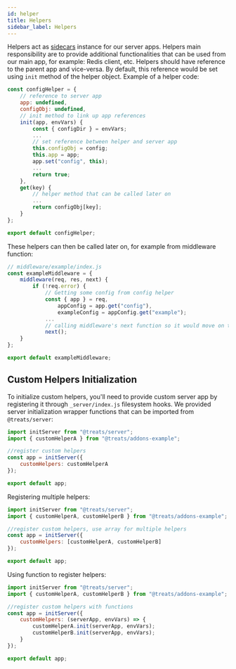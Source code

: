 ```yaml
---
id: helper
title: Helpers
sidebar_label: Helpers
---
```


Helpers act as [sidecars][sidecar-website] instance for our server apps. Helpers main responsibility are to provide additional functionalities that can be used from our main app, for example: Redis client, etc. Helpers should have reference to the parent app and vice-versa. By default, this reference would be set using `init` method of the helper object. Example of a helper code:

```js
const configHelper = {
    // reference to server app
    app: undefined,
    configObj: undefined,
    // init method to link up app references
    init(app, envVars) {
        const { configDir } = envVars;
        ...
        // set reference between helper and server app
        this.configObj = config;
        this.app = app;
        app.set("config", this);
        ...
        return true;
    },
    get(key) {
        // helper method that can be called later on
        ...
        return configObj[key];
    }
};

export default configHelper;
```

These helpers can then be called later on, for example from middleware function:

```js
// middleware/example/index.js
const exampleMiddleware = {
    middleware(req, res, next) {
        if (!req.error) {
            // Getting some config from config helper
            const { app } = req,
                appConfig = app.get("config"),
                exampleConfig = appConfig.get("example");
            ...
            // calling middleware's next function so it would move on to next middleware
            next();
    }
};

export default exampleMiddleware;
```

## Custom Helpers Initialization
To initialize custom helpers, you'll need to provide custom server app by registering it through `_server/index.js` filesystem hooks. We provided server initialization wrapper functions that can be imported from `@treats/server`:

```js
import initServer from "@treats/server";
import { customHelperA } from "@treats/addons-example";

//register custom helpers
const app = initServer({
    customHelpers: customHelperA
});

export default app;
```


Registering multiple helpers:
```js
import initServer from "@treats/server";
import { customHelperA, customHelperB } from "@treats/addons-example";

//register custom helpers, use array for multiple helpers
const app = initServer({
    customHelpers: [customHelperA, customHelperB]
});

export default app;
```

Using function to register helpers:
```js
import initServer from "@treats/server";
import { customHelperA, customHelperB } from "@treats/addons-example";

//register custom helpers with functions
const app = initServer({
    customHelpers: (serverApp, envVars) => {
        customHelperA.init(serverApp, envVars);
        customHelperB.init(serverApp, envVars);
    }
});

export default app;
```

[sidecar-website]: https://docs.microsoft.com/en-us/azure/architecture/patterns/sidecar
